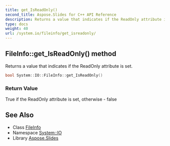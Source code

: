 ```yaml
---
title: get_IsReadOnly()
second_title: Aspose.Slides for C++ API Reference
description: Returns a value that indicates if the ReadOnly attribute is set.
type: docs
weight: 40
url: /system.io/fileinfo/get_isreadonly/
---
```

## FileInfo::get_IsReadOnly() method


Returns a value that indicates if the ReadOnly attribute is set.

```cpp
bool System::IO::FileInfo::get_IsReadOnly()
```


### Return Value

True if the ReadOnly attribute is set, otherwise - false

## See Also

* Class [FileInfo](../)
* Namespace [System::IO](../../)
* Library [Aspose.Slides](../../../)